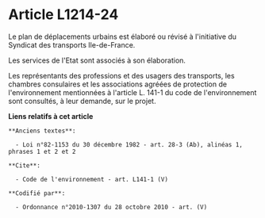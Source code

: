 # Article L1214-24

Le plan de déplacements urbains est élaboré ou révisé à l'initiative du Syndicat des transports Ile-de-France. 

Les services de l'Etat sont associés à son élaboration. 

Les représentants des professions et des usagers des transports, les chambres consulaires et les associations agréées de
protection de l'environnement mentionnées à l'article L. 141-1 du code de l'environnement sont consultés, à leur demande, sur
le projet.

**Liens relatifs à cet article**

	**Anciens textes**:

	  - Loi n°82-1153 du 30 décembre 1982 - art. 28-3 (Ab), alinéas 1, phrases 1 et 2 et 2

	**Cite**:

	  - Code de l'environnement - art. L141-1 (V)

	**Codifié par**:

	  - Ordonnance n°2010-1307 du 28 octobre 2010 - art. (V)
